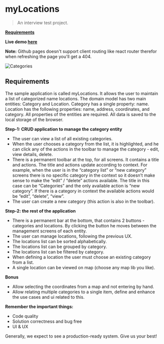 # myLocations
> An interview test project.

**[Requirements](#Requirements)**

**Live demo [here](https://nadavshaar.github.io/myLocations/)** 

**Note:** Github pages doesn't support client routing like react router therefor when refreshing the page you'll get a 404.

![Categories](https://user-images.githubusercontent.com/8030614/95834903-3d2a8280-0d46-11eb-9ce7-e59273638a4c.gif)


## Requirements

The sample application is called myLocations. It allows the user to maintain a list of categorized
name locations.
The domain model has two main entities: Category and Location.
Category has a single property: name. 
Location has the following properties: name, address, coordinates, and category.
All properties of the entities are required.
All data is saved to the local storage of the browser.

**Step-1: CRUD application to manage the category entity**
- The user can view a list of all existing categories.
- When the user chooses a category from the list, it is highlighted, and he can click any of
the actions in the toolbar to manage the category - edit, view details, delete.
- There is a permanent toolbar at the top, for all screens. It contains a title and actions. The
title and actions update according to context. For example, when the user is in the
“category list” or “new category” screens there is no specific category in the context so it
doesn’t make sense to make the “edit” / “delete” actions available. The title in this case
can be “Categories” and the only available action is “new category”. If there is a category
in context the available actions would be “edit”, “delete”, “view”.
- The user can create a new category (this action is also in the toolbar).

**Step-2: the rest of the application**
- There is a permanent bar at the bottom, that contains 2 buttons - categories and locations.
By clicking the button he moves between the management screens of each entity.
- The user can manage locations, following the previous UX.
- The locations list can be sorted alphabetically.
- The locations list can be grouped by category.
- The locations list can be filtered by category.
- When defining a location the user must choose an existing category from a list.
- A single location can be viewed on map (choose any map lib you like).

**Bonus**
- Allow selecting the coordinates from a map and not entering by hand.
- Allow relating multiple categories to a single item, define and enhance the use cases and
ui related to this.

**Remember the important things:**
- Code quality
- Solution correctness and bug free
- UI &amp; UX

Generally, we expect to see a production-ready system.
Give us your best!

